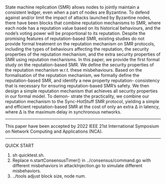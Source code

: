 State machine replication (SMR) allows nodes to
jointly maintain a consistent ledger, even when a part of nodes
are Byzantine. To defend against and/or limit the impact of
attacks launched by Byzantine nodes, there have been blocks
that combine reputation mechanisms to SMR, where each node
has a reputation value based on its historical behaviours, and the
node’s voting power will be proportional to its reputation. Despite
the promising features of reputation-based SMR, existing studies
do not provide formal treatment on the reputation mechanism on
SMR protocols, including the types of behaviours affecting the
reputation, the security properties of the reputation mechanism,
and the extra security properties of SMR using reputation
mechanisms.
In this paper, we provide the first formal study on the
reputation-based SMR. We define the security properties of the
reputation mechanism w.r.t. these misbehaviours. Based on the
formalisation of the reputation mechanism, we formally define the
reputation-based SMR, and identify a new property reputation-
consistency that is necessary for ensuring reputation-based SMR’s
safety. We then design a simple reputation mechanism that
achieves all security properties in our formal model. To demon-
strate the practicality, we combine our reputation mechanism to
the Sync-HotStuff SMR protocol, yielding a simple and efficient
reputation-based SMR at the cost of only an extra ∆ in latency,
where ∆ is the maximum delay in synchronous networks.
****************************************************************
This paper have been accepted by 2022 IEEE 21st International Symposium on Network Computing and Applications (NCA).
****************************************************************
QUICK START
1. sh quicktest.sh.
2. Replace n.startConsensusTimer() in ../consensus/command.go with different misbehaviors in attackInjection.go to simulate different misbehaviors.
3. ../tools adjust block size, node num.


